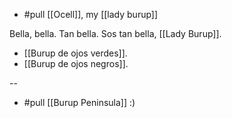 - #pull [[Ocell]], my [[lady burup]]

Bella, bella. Tan bella. Sos tan bella, [[Lady Burup]].

- [[Burup de ojos verdes]].
- [[Burup de ojos negros]].

--

- #pull [[Burup Peninsula]] :)
